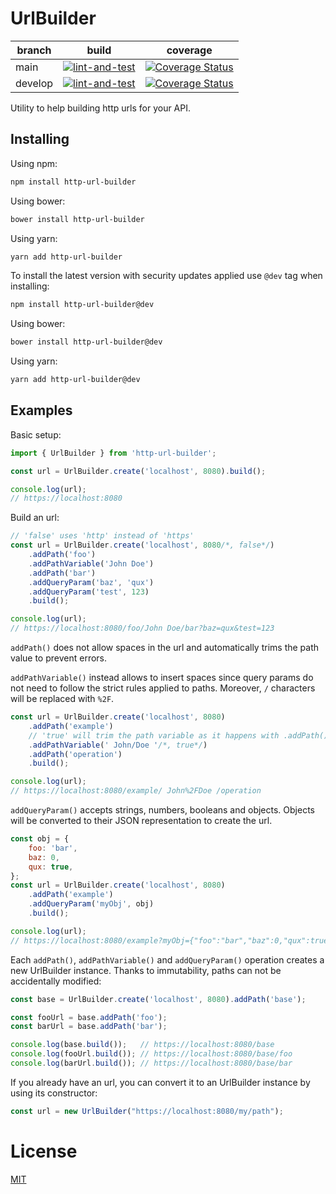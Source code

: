 # UrlBuilder

| branch | build | coverage |
| --- | --- | --- |
| main | [![lint-and-test](https://github.com/FlamingTuri/url-builder/actions/workflows/lint-and-test.yml/badge.svg)](https://github.com/FlamingTuri/url-builder/actions/workflows/lint-and-test.yml) | [![Coverage Status](https://coveralls.io/repos/github/FlamingTuri/url-builder/badge.svg?branch=main)](https://coveralls.io/github/FlamingTuri/url-builder?branch=main) |
| develop | [![lint-and-test](https://github.com/FlamingTuri/url-builder/actions/workflows/lint-and-test.yml/badge.svg?branch=develop)](https://github.com/FlamingTuri/url-builder/actions/workflows/lint-and-test.yml) | [![Coverage Status](https://coveralls.io/repos/github/FlamingTuri/url-builder/badge.svg?branch=develop)](https://coveralls.io/github/FlamingTuri/url-builder?branch=develop) |

Utility to help building http urls for your API.

## Installing

Using npm:

```bash
npm install http-url-builder
```

Using bower:

```bash
bower install http-url-builder
```

Using yarn:

```bash
yarn add http-url-builder
```

To install the latest version with security updates applied use `@dev` tag when installing:

```bash
npm install http-url-builder@dev
```

Using bower:

```bash
bower install http-url-builder@dev
```

Using yarn:

```bash
yarn add http-url-builder@dev
```

## Examples

Basic setup:

```js
import { UrlBuilder } from 'http-url-builder';

const url = UrlBuilder.create('localhost', 8080).build();

console.log(url);
// https://localhost:8080
```

Build an url:

```js
// 'false' uses 'http' instead of 'https'
const url = UrlBuilder.create('localhost', 8080/*, false*/)
    .addPath('foo')
    .addPathVariable('John Doe')
    .addPath('bar')
    .addQueryParam('baz', 'qux')
    .addQueryParam('test', 123)
    .build();

console.log(url);
// https://localhost:8080/foo/John Doe/bar?baz=qux&test=123
```

`addPath()` does not allow spaces in the url and automatically trims the path value to prevent errors.

`addPathVariable()` instead allows to insert spaces since query params do not need to follow the strict rules applied to paths. Moreover, `/` characters will be replaced with `%2F`.

```js
const url = UrlBuilder.create('localhost', 8080)
    .addPath('example')
    // 'true' will trim the path variable as it happens with .addPath()
    .addPathVariable(' John/Doe '/*, true*/)
    .addPath('operation')
    .build();

console.log(url);
// https://localhost:8080/example/ John%2FDoe /operation
```

`addQueryParam()` accepts strings, numbers, booleans and objects. Objects will be converted to their JSON representation to create the url.

```js
const obj = {
    foo: 'bar',
    baz: 0,
    qux: true,
};
const url = UrlBuilder.create('localhost', 8080)
    .addPath('example')
    .addQueryParam('myObj', obj)
    .build();

console.log(url);
// https://localhost:8080/example?myObj={"foo":"bar","baz":0,"qux":true}
```

Each `addPath()`, `addPathVariable()` and `addQueryParam()` operation creates a new UrlBuilder instance.
Thanks to immutability, paths can not be accidentally modified:

```js
const base = UrlBuilder.create('localhost', 8080).addPath('base');

const fooUrl = base.addPath('foo');
const barUrl = base.addPath('bar');

console.log(base.build());   // https://localhost:8080/base
console.log(fooUrl.build()); // https://localhost:8080/base/foo
console.log(barUrl.build()); // https://localhost:8080/base/bar
```

If you already have an url, you can convert it to an UrlBuilder instance by using its constructor:

```js
const url = new UrlBuilder("https://localhost:8080/my/path");
```

# License

[MIT](LICENSE)
